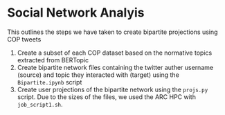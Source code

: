 # Social Network Analyis
This outlines the steps we have taken to create bipartite projections using COP tweets



1. Create a subset of each COP dataset based on the normative topics extracted from BERTopic
2. Create bipartite network files containing the twitter auther username (source) and topic they interacted with (target) using the `Bipartite.ipynb` script
3. Create user projections of the bipartite network using the `projs.py` script. Due to the sizes of the files, we used the ARC HPC with `job_script1.sh`. 
